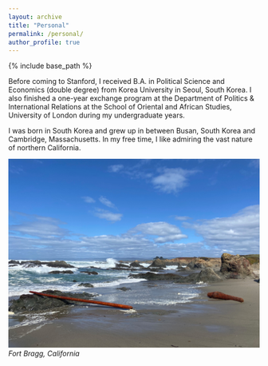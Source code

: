 ```yaml
---
layout: archive
title: "Personal"
permalink: /personal/
author_profile: true
---
```


{% include base_path %}

Before coming to Stanford, I received B.A. in Political Science and Economics (double degree) from Korea University in Seoul, South Korea. I also finished a one-year exchange program at the Department of Politics & International Relations at the School of Oriental and African Studies, University of London during my undergraduate years.

I was born in South Korea and grew up in between Busan, South Korea and Cambridge, Massachusetts. In my free time, I like admiring the vast nature of northern California.

![](/images/fort_bragg.jpg#center)
*Fort Bragg, California*
